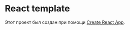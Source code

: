 # React template

Этот проект был создан при помощи
[Create React App](https://github.com/facebook/create-react-app). 
